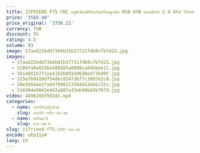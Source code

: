 ```yaml
---
title: ZIFRIEND F75 CNC อลูมิเนียมคีย์บอร์ดพร้อมลูกบิด RGB USB แบบมีสาย 2.4 Ghz ไร้สาย PBT Keycaps Hot Swap Switches
price: '3568.40'
price_original: '3756.21'
currency: THB
discount: 5%
rating: 4.5
volume: 93
image: S7aad22bdd7304bd1b37721fdb9cfbfd2S.jpg
images:
  - S7aad22bdd7304bd1b37721fdb9cfbfd2S.jpg
  - S206fa6e033ba489485a0060ca846bee1l.jpg
  - Sb14881b771ce4102b891d9690ed73b90F.jpg
  - S25efb9d20d754dbc82473bf7c3997e2c8.jpg
  - S9e5b64ae1fa44f998113364452ebbc52s.jpg
  - S16984e0042e442a68fe33eb086d3b7074.jpg
video: 4000269350241.mp4
categories:
  - name: การปรับปรุงบ้าน
    slug: การปร-บปร-งบ-าน
  - name: ฮาร์ดแวร์
    slug: ฮาร-ดแวร
slug: zifriend-f75-cnc-อล-เน
encode: oFp31y4
lang: th
---
```

  